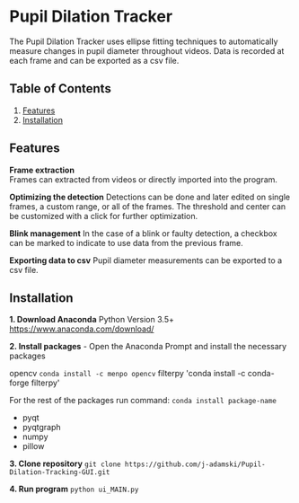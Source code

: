 # Pupil Dilation Tracker

The Pupil Dilation Tracker uses ellipse fitting techniques to automatically measure changes in pupil diameter throughout videos. Data is recorded at each frame and can be exported as a csv file.

## Table of Contents
1. [Features](#features)
2. [Installation](#installation)

## Features
**Frame extraction**  
Frames can extracted from videos or directly imported into the program.

**Optimizing the detection**
Detections can be done and later edited on single frames, a custom range, or all of the frames. The threshold and center can be customized with a click for further optimization. 

**Blink management** 
In the case of a blink or faulty detection, a checkbox can be marked to indicate to use data from the previous frame.

**Exporting data to csv**
Pupil diameter measurements can be exported to a csv file.

## Installation

**1. Download Anaconda** Python Version 3.5+  https://www.anaconda.com/download/

**2. Install packages** - Open the Anaconda Prompt and install the necessary packages

opencv `conda install -c menpo opencv`
filterpy 'conda install -c conda-forge filterpy'

For the rest of the packages run command: `conda install package-name`
- pyqt
- pyqtgraph
- numpy
- pillow

**3. Clone repository**
`git clone https://github.com/j-adamski/Pupil-Dilation-Tracking-GUI.git`

**4. Run program**
`python ui_MAIN.py`

